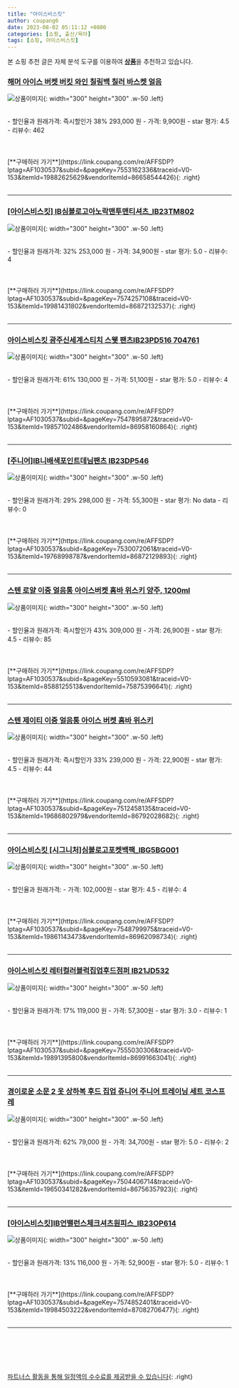 ```yaml
---
title: "아이스비스킷"
author: coupang6
date: 2023-08-02 05:11:12 +0800
categories: [쇼핑, 출산/육아]
tags: [쇼핑, 아이스비스킷]
---
```


본 쇼핑 추천 글은 자체 분석 도구를 이용하여 [**상품**](https://link.coupang.com/a/bao1ui)을 추천하고 있습니다.

### [해머 아이스 버켓 버킷 와인 칠링백 칠러 바스켓 얼음](https://link.coupang.com/re/AFFSDP?lptag=AF1030537&subid=&pageKey=7553162336&traceid=V0-153&itemId=19882625629&vendorItemId=86658544426)

![상품이미지](https://thumbnail9.coupangcdn.com/thumbnails/remote/230x230ex/image/vendor_inventory/437d/d25b37ed51becb4872692c371d31b5bd59aa97a8fc1ef8271affe4fdba63.jpg){: width="300" height="300" .w-50 .left}


<br>
- 할인율과 원래가격: 즉시할인가 38%  293,000   원
- 가격: 9,900원
- star 평가: 4.5
- 리뷰수: 462
<br>
<br>
<br>
<br>
[**구매하러 가기**](https://link.coupang.com/re/AFFSDP?lptag=AF1030537&subid=&pageKey=7553162336&traceid=V0-153&itemId=19882625629&vendorItemId=86658544426){: .right}
<br>
<br>

---

### [[아이스비스킷] IB심볼로고아노락맨투맨티셔츠_IB23TM802](https://link.coupang.com/re/AFFSDP?lptag=AF1030537&subid=&pageKey=7574257108&traceid=V0-153&itemId=19981431802&vendorItemId=86872132537)

![상품이미지](https://thumbnail10.coupangcdn.com/thumbnails/remote/230x230ex/image/vendor_inventory/7fbd/ff2ed29c78e0d82d6ca059d0664e69c66e6c74e9bc1cbd6984a263fc6668.jpg){: width="300" height="300" .w-50 .left}


<br>
- 할인율과 원래가격: 32%  253,000   원
- 가격: 34,900원
- star 평가: 5.0
- 리뷰수: 4
<br>
<br>
<br>
<br>
[**구매하러 가기**](https://link.coupang.com/re/AFFSDP?lptag=AF1030537&subid=&pageKey=7574257108&traceid=V0-153&itemId=19981431802&vendorItemId=86872132537){: .right}
<br>
<br>

---

### [아이스비스킷 광주신세계스티치 스웻 팬츠IB23PD516 704761](https://link.coupang.com/re/AFFSDP?lptag=AF1030537&subid=&pageKey=7547895872&traceid=V0-153&itemId=19857102486&vendorItemId=86958160864)

![상품이미지](https://thumbnail6.coupangcdn.com/thumbnails/remote/230x230ex/image/vendor_inventory/1a8d/59d512b77934dd08d065d7b8fb2edae3b04c6a32f6a5cfdb7cbc6dedb11f.jpg){: width="300" height="300" .w-50 .left}


<br>
- 할인율과 원래가격: 61%  130,000   원
- 가격: 51,100원
- star 평가: 5.0
- 리뷰수: 4
<br>
<br>
<br>
<br>
[**구매하러 가기**](https://link.coupang.com/re/AFFSDP?lptag=AF1030537&subid=&pageKey=7547895872&traceid=V0-153&itemId=19857102486&vendorItemId=86958160864){: .right}
<br>
<br>

---

### [[주니어]IB니배색포인트데님팬츠 IB23DP546](https://link.coupang.com/re/AFFSDP?lptag=AF1030537&subid=&pageKey=7530072061&traceid=V0-153&itemId=19768998787&vendorItemId=86872129893)

![상품이미지](https://thumbnail6.coupangcdn.com/thumbnails/remote/230x230ex/image/vendor_inventory/dcb6/b377af40b0a04b9b79c5506cfd1faf9d02dc9be9658f604e58f903f43fb5.jpg){: width="300" height="300" .w-50 .left}


<br>
- 할인율과 원래가격: 29%  298,000   원
- 가격: 55,300원
- star 평가: No data
- 리뷰수: 0
<br>
<br>
<br>
<br>
[**구매하러 가기**](https://link.coupang.com/re/AFFSDP?lptag=AF1030537&subid=&pageKey=7530072061&traceid=V0-153&itemId=19768998787&vendorItemId=86872129893){: .right}
<br>
<br>

---

### [스텐 로얄 이중 얼음통 아이스버켓 홈바 위스키 양주, 1200ml](https://link.coupang.com/re/AFFSDP?lptag=AF1030537&subid=&pageKey=5510593081&traceid=V0-153&itemId=8588125513&vendorItemId=75875396641)

![상품이미지](https://thumbnail7.coupangcdn.com/thumbnails/remote/230x230ex/image/vendor_inventory/e132/4030e04b672cb9b960dbec14620af84d86e2c19a4735d2bb4969f98b6cb9.jpg){: width="300" height="300" .w-50 .left}


<br>
- 할인율과 원래가격: 즉시할인가 43%  309,000   원
- 가격: 26,900원
- star 평가: 4.5
- 리뷰수: 85
<br>
<br>
<br>
<br>
[**구매하러 가기**](https://link.coupang.com/re/AFFSDP?lptag=AF1030537&subid=&pageKey=5510593081&traceid=V0-153&itemId=8588125513&vendorItemId=75875396641){: .right}
<br>
<br>

---

### [스텐 제이티 이중 얼음통 아이스 버켓 홈바 위스키](https://link.coupang.com/re/AFFSDP?lptag=AF1030537&subid=&pageKey=7512458135&traceid=V0-153&itemId=19686802979&vendorItemId=86792028682)

![상품이미지](https://thumbnail7.coupangcdn.com/thumbnails/remote/230x230ex/image/vendor_inventory/a2b3/bda87fef78d2e637b52d63803cdf14ab3b956ed65d8eb3c4882d507407be.jpg){: width="300" height="300" .w-50 .left}


<br>
- 할인율과 원래가격: 즉시할인가 33%  239,000   원
- 가격: 22,900원
- star 평가: 4.5
- 리뷰수: 44
<br>
<br>
<br>
<br>
[**구매하러 가기**](https://link.coupang.com/re/AFFSDP?lptag=AF1030537&subid=&pageKey=7512458135&traceid=V0-153&itemId=19686802979&vendorItemId=86792028682){: .right}
<br>
<br>

---

### [아이스비스킷 [시그니처]심볼로고포켓백팩_IBG5BG001](https://link.coupang.com/re/AFFSDP?lptag=AF1030537&subid=&pageKey=7548799975&traceid=V0-153&itemId=19861143473&vendorItemId=86962098734)

![상품이미지](https://thumbnail6.coupangcdn.com/thumbnails/remote/230x230ex/image/vendor_inventory/c107/f7b61062d13024cfb776f8a98198b3166a94719a74ec2085d06dae2566b4.jpg){: width="300" height="300" .w-50 .left}


<br>
- 할인율과 원래가격: 
- 가격: 102,000원
- star 평가: 4.5
- 리뷰수: 4
<br>
<br>
<br>
<br>
[**구매하러 가기**](https://link.coupang.com/re/AFFSDP?lptag=AF1030537&subid=&pageKey=7548799975&traceid=V0-153&itemId=19861143473&vendorItemId=86962098734){: .right}
<br>
<br>

---

### [아이스비스킷 레터컬러블럭집업후드점퍼 IB21JD532](https://link.coupang.com/re/AFFSDP?lptag=AF1030537&subid=&pageKey=7555030306&traceid=V0-153&itemId=19891395800&vendorItemId=86991663041)

![상품이미지](https://thumbnail10.coupangcdn.com/thumbnails/remote/230x230ex/image/vendor_inventory/6d2d/c59ec0be4196b2810b06b5217016ebc23c8b5349d647ca2c838338b2846f.jpg){: width="300" height="300" .w-50 .left}


<br>
- 할인율과 원래가격: 17%  119,000   원
- 가격: 57,300원
- star 평가: 3.0
- 리뷰수: 1
<br>
<br>
<br>
<br>
[**구매하러 가기**](https://link.coupang.com/re/AFFSDP?lptag=AF1030537&subid=&pageKey=7555030306&traceid=V0-153&itemId=19891395800&vendorItemId=86991663041){: .right}
<br>
<br>

---

### [경이로운 소문 2 옷 상하복 후드 집업 쥬니어 주니어 트레이닝 세트 코스프레](https://link.coupang.com/re/AFFSDP?lptag=AF1030537&subid=&pageKey=7504406714&traceid=V0-153&itemId=19650341282&vendorItemId=86756357923)

![상품이미지](https://thumbnail9.coupangcdn.com/thumbnails/remote/230x230ex/image/vendor_inventory/4a60/8c6fa7f5c23c2ac69d0438483d28856af57cad41bda533c1d3b473006f55.png){: width="300" height="300" .w-50 .left}


<br>
- 할인율과 원래가격: 62%  79,000   원
- 가격: 34,700원
- star 평가: 5.0
- 리뷰수: 2
<br>
<br>
<br>
<br>
[**구매하러 가기**](https://link.coupang.com/re/AFFSDP?lptag=AF1030537&subid=&pageKey=7504406714&traceid=V0-153&itemId=19650341282&vendorItemId=86756357923){: .right}
<br>
<br>

---

### [[아이스비스킷]IB언밸런스체크셔츠원피스_IB23OP614](https://link.coupang.com/re/AFFSDP?lptag=AF1030537&subid=&pageKey=7574852401&traceid=V0-153&itemId=19984503222&vendorItemId=87082706477)

![상품이미지](https://thumbnail6.coupangcdn.com/thumbnails/remote/230x230ex/image/vendor_inventory/8e3b/b1f25ef2decf893f63e038a78ed33820fc3d127a77f90382fbfabf19351d.jpg){: width="300" height="300" .w-50 .left}


<br>
- 할인율과 원래가격: 13%  116,000   원
- 가격: 52,900원
- star 평가: 5.0
- 리뷰수: 1
<br>
<br>
<br>
<br>
[**구매하러 가기**](https://link.coupang.com/re/AFFSDP?lptag=AF1030537&subid=&pageKey=7574852401&traceid=V0-153&itemId=19984503222&vendorItemId=87082706477){: .right}
<br>
<br>

---
<br><br><br><br><br> [파트너스 활동을 통해 일정액의 수수료를 제공받을 수 있습니다](https://link.coupang.com/a/bao1ui){: .right}